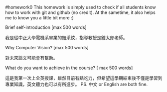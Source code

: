 #homework0
This homework is simply used to check if all students know how to work with git and github (no credit). At the sametime, it also helps me to know you a little bit more :)

Brief self-introduction [max 500 words]

我是從中正大學電機系畢業的鈕采紋，指導教授是鐘太郎老師。

Why Computer Vision? [max 500 words]

對未來論文可能會有幫助。

What do you want to achieve in the course? [ max 500 words]

這是我第一次上全英授課，雖然目前有點吃力，但希望這學期結束後不僅是學習到專業知識，英文聽力也可以有所進步。
PS. 中文 or English are both fine.
